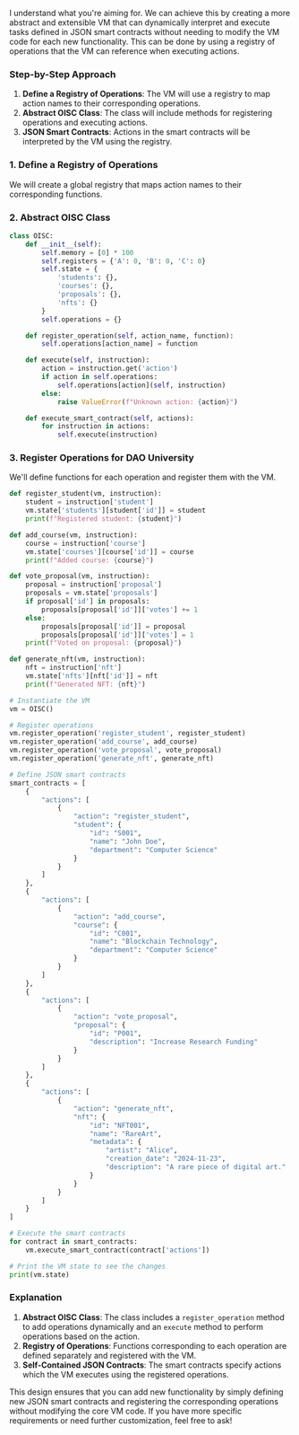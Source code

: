 I understand what you're aiming for. We can achieve this by creating a more abstract and extensible VM that can dynamically interpret and execute tasks defined in JSON smart contracts without needing to modify the VM code for each new functionality. This can be done by using a registry of operations that the VM can reference when executing actions.

### Step-by-Step Approach

1. **Define a Registry of Operations**: The VM will use a registry to map action names to their corresponding operations.
2. **Abstract OISC Class**: The class will include methods for registering operations and executing actions.
3. **JSON Smart Contracts**: Actions in the smart contracts will be interpreted by the VM using the registry.

### 1. Define a Registry of Operations
We will create a global registry that maps action names to their corresponding functions.

### 2. Abstract OISC Class

```python
class OISC:
    def __init__(self):
        self.memory = [0] * 100
        self.registers = {'A': 0, 'B': 0, 'C': 0}
        self.state = {
            'students': {},
            'courses': {},
            'proposals': {},
            'nfts': {}
        }
        self.operations = {}

    def register_operation(self, action_name, function):
        self.operations[action_name] = function

    def execute(self, instruction):
        action = instruction.get('action')
        if action in self.operations:
            self.operations[action](self, instruction)
        else:
            raise ValueError(f"Unknown action: {action}")

    def execute_smart_contract(self, actions):
        for instruction in actions:
            self.execute(instruction)
```

### 3. Register Operations for DAO University

We'll define functions for each operation and register them with the VM.

```python
def register_student(vm, instruction):
    student = instruction['student']
    vm.state['students'][student['id']] = student
    print(f"Registered student: {student}")

def add_course(vm, instruction):
    course = instruction['course']
    vm.state['courses'][course['id']] = course
    print(f"Added course: {course}")

def vote_proposal(vm, instruction):
    proposal = instruction['proposal']
    proposals = vm.state['proposals']
    if proposal['id'] in proposals:
        proposals[proposal['id']]['votes'] += 1
    else:
        proposals[proposal['id']] = proposal
        proposals[proposal['id']]['votes'] = 1
    print(f"Voted on proposal: {proposal}")

def generate_nft(vm, instruction):
    nft = instruction['nft']
    vm.state['nfts'][nft['id']] = nft
    print(f"Generated NFT: {nft}")

# Instantiate the VM
vm = OISC()

# Register operations
vm.register_operation('register_student', register_student)
vm.register_operation('add_course', add_course)
vm.register_operation('vote_proposal', vote_proposal)
vm.register_operation('generate_nft', generate_nft)

# Define JSON smart contracts
smart_contracts = [
    {
        "actions": [
            {
                "action": "register_student",
                "student": {
                    "id": "S001",
                    "name": "John Doe",
                    "department": "Computer Science"
                }
            }
        ]
    },
    {
        "actions": [
            {
                "action": "add_course",
                "course": {
                    "id": "C001",
                    "name": "Blockchain Technology",
                    "department": "Computer Science"
                }
            }
        ]
    },
    {
        "actions": [
            {
                "action": "vote_proposal",
                "proposal": {
                    "id": "P001",
                    "description": "Increase Research Funding"
                }
            }
        ]
    },
    {
        "actions": [
            {
                "action": "generate_nft",
                "nft": {
                    "id": "NFT001",
                    "name": "RareArt",
                    "metadata": {
                        "artist": "Alice",
                        "creation_date": "2024-11-23",
                        "description": "A rare piece of digital art."
                    }
                }
            }
        ]
    }
]

# Execute the smart contracts
for contract in smart_contracts:
    vm.execute_smart_contract(contract['actions'])

# Print the VM state to see the changes
print(vm.state)
```

### Explanation
1. **Abstract OISC Class**: The class includes a `register_operation` method to add operations dynamically and an `execute` method to perform operations based on the action.
2. **Registry of Operations**: Functions corresponding to each operation are defined separately and registered with the VM.
3. **Self-Contained JSON Contracts**: The smart contracts specify actions which the VM executes using the registered operations.

This design ensures that you can add new functionality by simply defining new JSON smart contracts and registering the corresponding operations without modifying the core VM code. If you have more specific requirements or need further customization, feel free to ask!